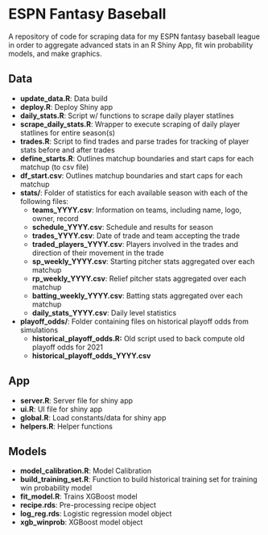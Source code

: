 # ESPN Fantasy Baseball
A repository of code for scraping data for my ESPN fantasy baseball league in order to aggregate advanced stats in an R Shiny App, fit win probability models, and make graphics.



## Data

* __update_data.R__: Data build
* __deploy.R__: Deploy Shiny app
* __daily_stats.R__: Script w/ functions to scrape daily player statlines
* __scrape_daily_stats.R__: Wrapper to execute scraping of daily player statlines for entire season(s)
* __trades.R__: Script to find trades and parse trades for tracking of player stats before and after trades
* __define_starts.R__: Outlines matchup boundaries and start caps for each matchup (to csv file) 
* __df_start.csv__: Outlines matchup boundaries and start caps for each matchup
* __stats/__: Folder of statistics for each available season with each of the following files:
    * __teams_YYYY.csv__: Information on teams, including name, logo, owner, record
    * __schedule_YYYY.csv__: Schedule and results for season
    * __trades_YYYY.csv__: Date of trade and team accepting the trade
    * __traded_players_YYYY.csv__: Players involved in the trades and direction of their movement in the trade
    * __sp_weekly_YYYY.csv__: Starting pitcher stats aggregated over each matchup
    * __rp_weekly_YYYY.csv__: Relief pitcher stats aggregated over each matchup
    * __batting_weekly_YYYY.csv__: Batting stats aggregated over each matchup
    * __daily_stats_YYYY.csv__: Daily level statistics
* __playoff_odds/__: Folder containing files on historical playoff odds from simulations
    * __historical_playoff_odds.R:__ Old script used to back compute old playoff odds for 2021
    * __historical_playoff_odds_YYYY.csv__


## App
* __server.R__: Server file for shiny app
* __ui.R__: UI file for shiny app
* __global.R__: Load constants/data for shiny app
* __helpers.R__: Helper functions

## Models

* __model_calibration.R__: Model Calibration
* __build_training_set.R__: Function to build historical training set for training win probability model
* __fit_model.R__: Trains XGBoost model 
* __recipe.rds__: Pre-processing recipe object 
* __log_reg.rds__: Logistic regression model object 
* __xgb_winprob__: XGBoost model object
